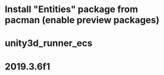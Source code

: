 # Install "Entities" package from pacman (enable preview packages)
# unity3d_runner_ecs
# 2019.3.6f1
